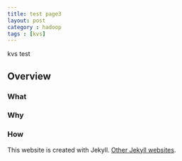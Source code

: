 ```yaml
---
title: test page3
layout: post
category : hadoop
tags : [kvs]
---
```



kvs test

## Overview 

### What


### Why

### How

This website is created with Jekyll. [Other Jekyll websites](https://github.com/mojombo/jekyll/wiki/Sites).


